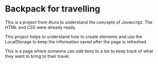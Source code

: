 # Backpack for travelling

This is a project from Alura to understand the concepts of Javascript. The HTML and CSS were already ready.

This project helps to understand how to create elements and use the LocalStorage to keep the information saved after the page is refreshed.

This is a page where someone can add itens to a list to keep track of what they want to bring to their travel.
